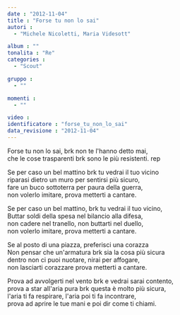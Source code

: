 ```yaml
---
date : "2012-11-04"
title : "Forse tu non lo sai"
autori : 
  - "Michele Nicoletti, Maria Videsott"

album : ""
tonalita : "Re"
categories : 
  - "Scout"

gruppo : 
  - ""

momenti : 
  - ""

video : 
identificatore : "forse_tu_non_lo_sai"
data_revisione : "2012-11-04"
---
```

  
  
Forse tu non lo sai, brk non te l'hanno detto mai,   
che le cose trasparenti brk sono le più resistenti. rep  
  
  
  
Se per caso un bel mattino brk tu vedrai il tuo vicino  
riparasi dietro un muro per sentirsi più sicuro,   
fare un buco sottoterra per paura della guerra,   
non volerlo imitare, prova metterti a cantare.   
  
  
  
Se per caso un bel mattino, brk tu vedrai il tuo vicino,   
Buttar soldi della spesa nel bilancio alla difesa,   
non cadere nel tranello, non buttarti nel duello,   
non volerlo imitare, prova metterti a cantare.   
  
  
  
Se al posto di una piazza, preferisci una corazza   
Non pensar che un'armatura brk sia la cosa più sicura   
dentro non ci puoi nuotare, nirai per affogare,   
non lasciarti corazzare prova metterti a cantare.   
  
  
  
Prova ad avvolgerti nel vento  brk e vedrai sarai contento,   
prova a star all'aria pura brk questa è molto più sicura,   
l'aria ti fa respirare, l'aria poi ti fa incontrare,   
prova ad aprire le tue mani e poi dir come ti chiami.  
  
  
  
  
